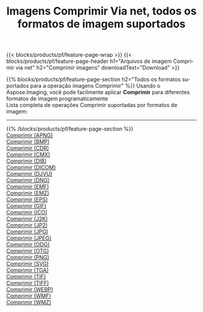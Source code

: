 ﻿---
title: Imagens Comprimir Via net, todos os formatos de imagem suportados 
weight: 3920
url: /pt/net/compress 
lang: pt
langdirlevel: 2
locales: zh-hans,ja,it,ru,de,es,fr,nl,id,lt,pl,pt,vi,tr,ko,zh-hant,ar,hi,th,sv,cs,uk,he
description: Usando Aspose.Imaging, você pode facilmente imagens Comprimir Via net
---

{{< blocks/products/pf/feature-page-wrap >}}
{{< blocks/products/pf/feature-page-header h1="Arquivos de imagem Comprimir via net" h2="Comprimir imagens" downloadText="Download" >}}


{{% blocks/products/pf/feature-page-section  h2="Todos os formatos suportados para a operação imagens Comprimir" %}}
Usando o Aspose.Imaging, você pode facilmente aplicar **Comprimir** para diferentes formatos de imagem programaticamente
<br/>
Lista completa de operações Comprimir suportadas por formatos de imagem:
<hr/>
{{% /blocks/products/pf/feature-page-section %}}
<div class="container-fluid productfamilypage bg-gray">
    <div class="convertypes bg-gray agp-content section">
        <div class="container">
		<div class="row other-converters">
		    <div class='col-md-2 other-converter remove-lp remove-rp'><a href="/imaging/pt/net/compress/apng" >Comprimir (APNG)</a></div><div class='col-md-2 other-converter remove-lp remove-rp'><a href="/imaging/pt/net/compress/bmp" >Comprimir (BMP)</a></div><div class='col-md-2 other-converter remove-lp remove-rp'><a href="/imaging/pt/net/compress/cdr" >Comprimir (CDR)</a></div><div class='col-md-2 other-converter remove-lp remove-rp'><a href="/imaging/pt/net/compress/cmx" >Comprimir (CMX)</a></div><div class='col-md-2 other-converter remove-lp remove-rp'><a href="/imaging/pt/net/compress/dib" >Comprimir (DIB)</a></div><div class='col-md-2 other-converter remove-lp remove-rp'><a href="/imaging/pt/net/compress/dicom" >Comprimir (DICOM)</a></div><div class='col-md-2 other-converter remove-lp remove-rp'><a href="/imaging/pt/net/compress/djvu" >Comprimir (DJVU)</a></div><div class='col-md-2 other-converter remove-lp remove-rp'><a href="/imaging/pt/net/compress/dng" >Comprimir (DNG)</a></div><div class='col-md-2 other-converter remove-lp remove-rp'><a href="/imaging/pt/net/compress/emf" >Comprimir (EMF)</a></div><div class='col-md-2 other-converter remove-lp remove-rp'><a href="/imaging/pt/net/compress/emz" >Comprimir (EMZ)</a></div><div class='col-md-2 other-converter remove-lp remove-rp'><a href="/imaging/pt/net/compress/eps" >Comprimir (EPS)</a></div><div class='col-md-2 other-converter remove-lp remove-rp'><a href="/imaging/pt/net/compress/gif" >Comprimir (GIF)</a></div><div class='col-md-2 other-converter remove-lp remove-rp'><a href="/imaging/pt/net/compress/ico" >Comprimir (ICO)</a></div><div class='col-md-2 other-converter remove-lp remove-rp'><a href="/imaging/pt/net/compress/j2k" >Comprimir (J2K)</a></div><div class='col-md-2 other-converter remove-lp remove-rp'><a href="/imaging/pt/net/compress/jp2" >Comprimir (JP2)</a></div><div class='col-md-2 other-converter remove-lp remove-rp'><a href="/imaging/pt/net/compress/jpg" >Comprimir (JPG)</a></div><div class='col-md-2 other-converter remove-lp remove-rp'><a href="/imaging/pt/net/compress/jpeg" >Comprimir (JPEG)</a></div><div class='col-md-2 other-converter remove-lp remove-rp'><a href="/imaging/pt/net/compress/odg" >Comprimir (ODG)</a></div><div class='col-md-2 other-converter remove-lp remove-rp'><a href="/imaging/pt/net/compress/otg" >Comprimir (OTG)</a></div><div class='col-md-2 other-converter remove-lp remove-rp'><a href="/imaging/pt/net/compress/png" >Comprimir (PNG)</a></div><div class='col-md-2 other-converter remove-lp remove-rp'><a href="/imaging/pt/net/compress/svg" >Comprimir (SVG)</a></div><div class='col-md-2 other-converter remove-lp remove-rp'><a href="/imaging/pt/net/compress/tga" >Comprimir (TGA)</a></div><div class='col-md-2 other-converter remove-lp remove-rp'><a href="/imaging/pt/net/compress/tif" >Comprimir (TIF)</a></div><div class='col-md-2 other-converter remove-lp remove-rp'><a href="/imaging/pt/net/compress/tiff" >Comprimir (TIFF)</a></div><div class='col-md-2 other-converter remove-lp remove-rp'><a href="/imaging/pt/net/compress/webp" >Comprimir (WEBP)</a></div><div class='col-md-2 other-converter remove-lp remove-rp'><a href="/imaging/pt/net/compress/wmf" >Comprimir (WMF)</a></div><div class='col-md-2 other-converter remove-lp remove-rp'><a href="/imaging/pt/net/compress/wmz" >Comprimir (WMZ)</a></div>
                </div>
        </div>
    </div>
</div>
<br/>


